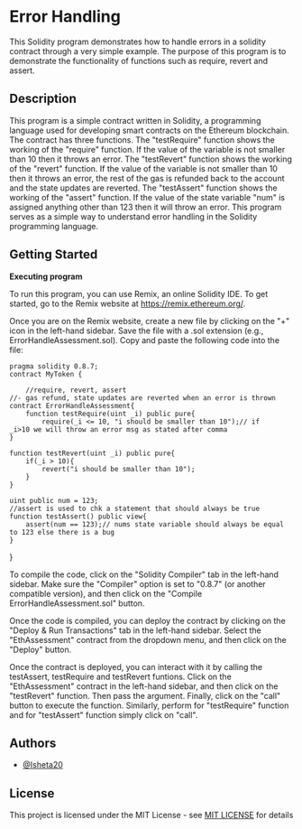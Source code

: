 
# Error Handling

This Solidity program demonstrates how to handle errors in a solidity contract through a very simple example. The purpose of this program is to demonstrate the functionality of functions such as require, revert and assert.


## Description
This program is a simple contract written in Solidity, a programming language used for developing smart contracts on the Ethereum blockchain. The contract has three functions. The "testRequire" function shows the working of the "require" function. If the value of the variable is not smaller than 10 then it throws an error.  The "testRevert" function shows the working of the "revert" function. If the value of the variable is not smaller than 10 then it throws an error, the rest of the gas is refunded back to the account and the state updates are reverted. The "testAssert" function shows the working of the "assert" function. If the value of the state variable "num" is assigned anything other than 123 then it will throw an error. This program serves as a simple way to understand error handling in the Solidity programming language.
## Getting Started
**Executing program**

To run this program, you can use Remix, an online Solidity IDE. To get started, go to the Remix website at https://remix.ethereum.org/.

Once you are on the Remix website, create a new file by clicking on the "+" icon in the left-hand sidebar. Save the file with a .sol extension (e.g., ErrorHandleAssessment.sol). Copy and paste the following code into the file:

    pragma solidity 0.8.7;
    contract MyToken {

        //require, revert, assert
    //- gas refund, state updates are reverted when an error is thrown
    contract ErrorHandleAssessment{
        function testRequire(uint _i) public pure{
            require(_i <= 10, "i should be smaller than 10");// if          _i>10 we will throw an error msg as stated after comma
    }

    function testRevert(uint _i) public pure{
        if(_i > 10){
            revert("i should be smaller than 10");
        }
    }

    uint public num = 123;
    //assert is used to chk a statement that should always be true
    function testAssert() public view{
        assert(num == 123);// nums state variable should always be equal to 123 else there is a bug
    }

}

To compile the code, click on the "Solidity Compiler" tab in the left-hand sidebar. Make sure the "Compiler" option is set to "0.8.7" (or another compatible version), and then click on the "Compile ErrorHandleAssessment.sol" button.

Once the code is compiled, you can deploy the contract by clicking on the "Deploy & Run Transactions" tab in the left-hand sidebar. Select the "EthAssessment" contract from the dropdown menu, and then click on the "Deploy" button.

Once the contract is deployed, you can interact with it by calling the testAssert, testRequire and testRevert funtions. Click on the "EthAssessment" contract in the left-hand sidebar, and then click on the "testRevert" function. Then pass the argument. Finally, click on the "call" button to execute the function. Similarly, perform for "testRequire" function and for "testAssert" function simply click on "call".


## Authors

- [@Isheta20](https://github.com/Isheta20)


## License

This project is licensed under the MIT License - see [MIT LICENSE](https://github.com/Isheta20/ETHAssessement/blob/main/LICENSE)
 for details

